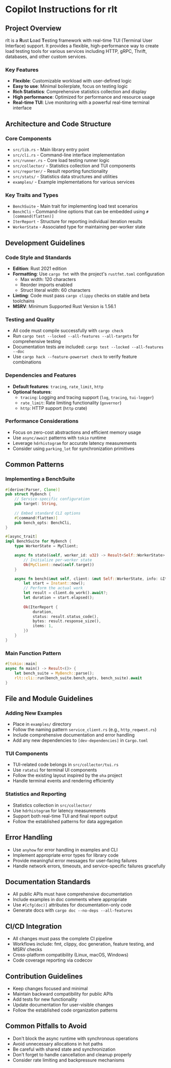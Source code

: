 # Copilot Instructions for rlt

## Project Overview

rlt is a **R**ust **L**oad **T**esting framework with real-time TUI (Terminal User Interface) support. It provides a flexible, high-performance way to create load testing tools for various services including HTTP, gRPC, Thrift, databases, and other custom services.

### Key Features
- **Flexible**: Customizable workload with user-defined logic
- **Easy to use**: Minimal boilerplate, focus on testing logic
- **Rich Statistics**: Comprehensive statistics collection and display
- **High performance**: Optimized for performance and resource usage
- **Real-time TUI**: Live monitoring with a powerful real-time terminal interface

## Architecture and Code Structure

### Core Components
- `src/lib.rs` - Main library entry point
- `src/cli.rs` - Command-line interface implementation
- `src/runner.rs` - Core load testing runner logic
- `src/collector/` - Statistics collection and TUI components
- `src/reporter/` - Result reporting functionality
- `src/stats/` - Statistics data structures and utilities
- `examples/` - Example implementations for various services

### Key Traits and Types
- `BenchSuite` - Main trait for implementing load test scenarios
- `BenchCli` - Command-line options that can be embedded using `#[command(flatten)]`
- `IterReport` - Structure for reporting individual iteration results
- `WorkerState` - Associated type for maintaining per-worker state

## Development Guidelines

### Code Style and Standards
- **Edition**: Rust 2021 edition
- **Formatting**: Use `cargo fmt` with the project's `rustfmt.toml` configuration
  - Max width: 120 characters
  - Reorder imports enabled
  - Struct literal width: 60 characters
- **Linting**: Code must pass `cargo clippy` checks on stable and beta toolchains
- **MSRV**: Minimum Supported Rust Version is 1.56.1

### Testing and Quality
- All code must compile successfully with `cargo check`
- Run `cargo test --locked --all-features --all-targets` for comprehensive testing
- Documentation tests are included: `cargo test --locked --all-features --doc`
- Use `cargo hack --feature-powerset check` to verify feature combinations

### Dependencies and Features
- **Default features**: `tracing`, `rate_limit`, `http`
- **Optional features**:
  - `tracing`: Logging and tracing support (`log`, `tracing`, `tui-logger`)
  - `rate_limit`: Rate limiting functionality (`governor`)
  - `http`: HTTP support (`http` crate)

### Performance Considerations
- Focus on zero-cost abstractions and efficient memory usage
- Use `async/await` patterns with `tokio` runtime
- Leverage `hdrhistogram` for accurate latency measurements
- Consider using `parking_lot` for synchronization primitives

## Common Patterns

### Implementing a BenchSuite
```rust
#[derive(Parser, Clone)]
pub struct MyBench {
    // Service-specific configuration
    pub target: String,
    
    // Embed standard CLI options
    #[command(flatten)]
    pub bench_opts: BenchCli,
}

#[async_trait]
impl BenchSuite for MyBench {
    type WorkerState = MyClient;

    async fn state(&self, worker_id: u32) -> Result<Self::WorkerState> {
        // Initialize per-worker state
        Ok(MyClient::new(&self.target))
    }

    async fn bench(&mut self, client: &mut Self::WorkerState, info: &IterInfo) -> Result<IterReport> {
        let start = Instant::now();
        // Perform the actual work
        let result = client.do_work().await?;
        let duration = start.elapsed();
        
        Ok(IterReport {
            duration,
            status: result.status_code(),
            bytes: result.response_size(),
            items: 1,
        })
    }
}
```

### Main Function Pattern
```rust
#[tokio::main]
async fn main() -> Result<()> {
    let bench_suite = MyBench::parse();
    rlt::cli::run(bench_suite.bench_opts, bench_suite).await
}
```

## File and Module Guidelines

### Adding New Examples
- Place in `examples/` directory
- Follow the naming pattern `service_client.rs` (e.g., `http_reqwest.rs`)
- Include comprehensive documentation and error handling
- Add any new dependencies to `[dev-dependencies]` in `Cargo.toml`

### TUI Components
- TUI-related code belongs in `src/collector/tui.rs`
- Use `ratatui` for terminal UI components
- Follow the existing layout inspired by the `oha` project
- Handle terminal events and rendering efficiently

### Statistics and Reporting
- Statistics collection in `src/collector/`
- Use `hdrhistogram` for latency measurements
- Support both real-time TUI and final report output
- Follow the established patterns for data aggregation

## Error Handling
- Use `anyhow` for error handling in examples and CLI
- Implement appropriate error types for library code
- Provide meaningful error messages for user-facing failures
- Handle network errors, timeouts, and service-specific failures gracefully

## Documentation Standards
- All public APIs must have comprehensive documentation
- Include examples in doc comments where appropriate
- Use `#[cfg(doc)]` attributes for documentation-only code
- Generate docs with `cargo doc --no-deps --all-features`

## CI/CD Integration
- All changes must pass the complete CI pipeline
- Workflows include: fmt, clippy, doc generation, feature testing, and MSRV checks
- Cross-platform compatibility (Linux, macOS, Windows)
- Code coverage reporting via codecov

## Contribution Guidelines
- Keep changes focused and minimal
- Maintain backward compatibility for public APIs
- Add tests for new functionality
- Update documentation for user-visible changes
- Follow the established code organization patterns

## Common Pitfalls to Avoid
- Don't block the async runtime with synchronous operations
- Avoid unnecessary allocations in hot paths
- Be careful with shared state and synchronization
- Don't forget to handle cancellation and cleanup properly
- Consider rate limiting and backpressure mechanisms